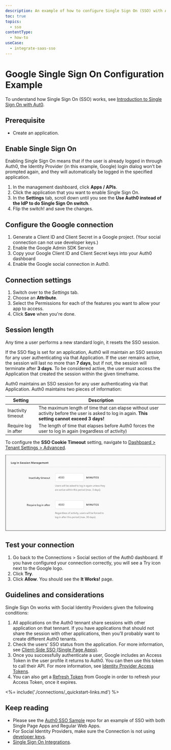 ```yaml
---
description: An example of how to configure Single Sign On (SSO) with Auth0 using Google.
toc: true
topics:
  - sso
contentType:
  - how-to
useCase:
  - integrate-saas-sso
---
```


# Google Single Sign On Configuration Example

To understand how Single Sign On (SSO) works, see [Introduction to Single Sign On with Aut0](/sso/current/introduction). 

## Prerequisite

* Create an application.

## Enable Single Sign On

Enabling Single Sign On means that if the user is already logged in through Auth0, the Identity Provider (in this example, Google) login dialog won’t be prompted again, and they will automatically be logged in the specified application.

1. In the management dashboard, click **Apps / APIs**.
2. Click the application that you want to enable Single Sign On.
3. In the **Settings** tab, scroll down until you see the **Use Auth0 instead of the IdP to do Single Sign On switch**.
4. Flip the switch! and save the changes.

## Configure the Google connection

1. Generate a Client ID and Client Secret in a Google project. (Your social connection can not use developer keys.)
2. Enable the Google Admin SDK Service
3. Copy your Google Client ID and Client Secret keys into your Auth0 dashboard
4. Enable the Google social connection in Auth0.

## Connection settings

1. Switch over to the *Settings* tab. 
2. Choose an **Attribute**. 
3. Select the Permissions for each of the features you want to allow your app to access. 
4. Click **Save** when you're done.

## Session length

Any time a user performs a new standard login, it resets the SSO session.

If the SSO flag is set for an application, Auth0 will maintain an SSO session for any user authenticating via that Application. If the user remains active, the session will last no more than **7 days**, but if not, the session will terminate after **3 days**. To be considered active, the user must access the Application that created the session within the given timeframe.

Auth0 maintains an SSO session for any user authenticating via that Application. Auth0 maintains two pieces of information:

| Setting | Description |
| - | - |
| Inactivity timeout | The maximum length of time that can elapse without user activity before the user is asked to log in again. **This setting cannot exceed 3 days!** |
| Require log in after | The length of time that elapses before Auth0 forces the user to log in again (regardless of activity) |

To configure the **SSO Cookie Timeout** setting, navigate to [Dashboard > Tenant Settings > Advanced](${manage_url}/#/tenant/advanced).

![](/media/articles/sso/sso-session-mgmt-2.png)

## Test your connection

1. Go back to the Connections > Social section of the Auth0 dashboard. If you have configured your connection correctly, you will see a Try icon next to the Google logo. 
2. Click **Try**. 
3. Click **Allow**. You should see the **It Works!** page.

## Guidelines and considerations

Single Sign On works with Social Identity Providers given the following conditions:

1. All applications on the Auth0 tennant share sessions with other application on that tennant. If you have applications that should not share the session with other applications, then you’ll probably want to create different Auth0 tenants.
1. Check the users' SSO status from the application. For more information, see [Client-Side SSO (Single Page Apps)](/sso/current/single-page-apps-sso).
1. Once you successfully authenticate a user, Google includes an Access Token in the user profile it returns to Auth0. You can then use this token to call their API. For more information, see [Identity Provider Access Tokens](https://auth0.com/docs/tokens/overview-idp-access-tokens).
1. You can also get a [Refresh Token](https://auth0.com/docs/connections/social/google#optional-get-a-refresh-token) from Google in order to refresh your Access Token, once it expires. 

<%= include('./connections/_quickstart-links.md') %>


## Keep reading

- Please see the [Auth0 SSO Sample](https://github.com/auth0/auth0-sso-sample) repo for an example of SSO with both Single Page Apps and Regular Web Apps.
- For Social Identity Providers, make sure the Connection is not using [developer keys](/connections/social/devkeys).
- [Single Sign On Integrations](/integrations/sso).


